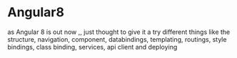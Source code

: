# Angular8
as Angular 8 is out now ,, just thought to give it a try different  things like the structure, navigation, component, databindings, templating, routings, style bindings, class binding, services, api client and deploying 
